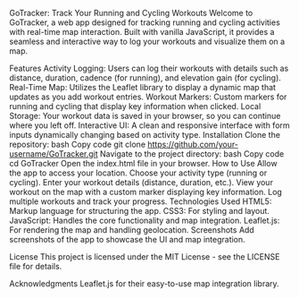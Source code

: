 GoTracker: Track Your Running and Cycling Workouts
Welcome to GoTracker, a web app designed for tracking running and cycling activities with real-time map interaction. Built with vanilla JavaScript, it provides a seamless and interactive way to log your workouts and visualize them on a map.

Features
Activity Logging: Users can log their workouts with details such as distance, duration, cadence (for running), and elevation gain (for cycling).
Real-Time Map: Utilizes the Leaflet library to display a dynamic map that updates as you add workout entries.
Workout Markers: Custom markers for running and cycling that display key information when clicked.
Local Storage: Your workout data is saved in your browser, so you can continue where you left off.
Interactive UI: A clean and responsive interface with form inputs dynamically changing based on activity type.
Installation
Clone the repository:
bash
Copy code
git clone https://github.com/your-username/GoTracker.git
Navigate to the project directory:
bash
Copy code
cd GoTracker
Open the index.html file in your browser.
How to Use
Allow the app to access your location.
Choose your activity type (running or cycling).
Enter your workout details (distance, duration, etc.).
View your workout on the map with a custom marker displaying key information.
Log multiple workouts and track your progress.
Technologies Used
HTML5: Markup language for structuring the app.
CSS3: For styling and layout.
JavaScript: Handles the core functionality and map integration.
Leaflet.js: For rendering the map and handling geolocation.
Screenshots
Add screenshots of the app to showcase the UI and map integration.

License
This project is licensed under the MIT License - see the LICENSE file for details.

Acknowledgments
Leaflet.js for their easy-to-use map integration library.
